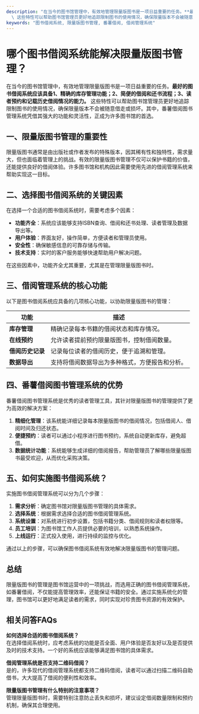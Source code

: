 ```yaml
---
description: "在当今的图书馆管理中，有效地管理限量版图书是一项日益重要的任务。**最好的图书借阅系统应该具备1、精确的库存管理功能；2、简便的借阅和还书流程；3、读者预约和记载历史借阅情况的能力。**\
  \ 这些特性可以帮助图书馆管理员更好地追踪限制图书的使用情况，确保限量版本不会被随意借走或损坏。其中，番薯借阅图书管理系统凭借其强大的功能和灵活性，正成为许多图书馆的首选。"
keywords: "图书借阅系统, 限量版图书管理, 番薯借阅, 借阅管理系统"
---
```

# 哪个图书借阅系统能解决限量版图书管理？

在当今的图书馆管理中，有效地管理限量版图书是一项日益重要的任务。**最好的图书借阅系统应该具备1、精确的库存管理功能；2、简便的借阅和还书流程；3、读者预约和记载历史借阅情况的能力。** 这些特性可以帮助图书馆管理员更好地追踪限制图书的使用情况，确保限量版本不会被随意借走或损坏。其中，番薯借阅图书管理系统凭借其强大的功能和灵活性，正成为许多图书馆的首选。

## 一、限量版图书管理的重要性

限量版图书通常是由出版社或作者发布的特殊版本，因其稀有性和独特性，需求量大，但也面临着管理上的挑战。有效的限量版图书管理不仅可以保护书籍的价值，还能提供良好的借阅体验。许多图书馆和机构因此需要使用先进的借阅管理系统来帮助实现这一目标。

## 二、选择图书借阅系统的关键因素

在选择一个合适的图书借阅系统时，需要考虑多个因素：

- **功能齐全**：系统应该能够支持ISBN查询、借阅和还书处理、读者管理及数据导出等。
- **用户体验**：界面友好，操作简单，方便读者和管理员使用。
- **安全性**：确保敏感信息的可靠存储与传输。
- **技术支持**：实时的客户服务能够快速帮助用户解决问题。

在这些因素中，功能齐全尤其重要，尤其是在管理限量版图书时。

## 三、借阅管理系统的核心功能

以下是图书借阅系统应具备的几项核心功能，以协助限量版图书的管理：

| 功能                 | 描述                                             |
|----------------------|--------------------------------------------------|
| **库存管理**         | 精确记录每本书籍的借阅状态和库存情况。         |
| **在线预约**         | 允许读者提前预约限量版图书，控制借阅数量。     |
| **借阅历史记录**     | 记录每位读者的借阅历史，便于追溯和管理。       |
| **数据导出**         | 支持将借阅数据导出为多种格式，方便报告和分析。 |

## 四、番薯借阅图书管理系统的优势

番薯借阅图书管理系统是优秀的读者管理工具，其针对限量版图书的管理提供了更为高效的解决方案：

1. **精细化管理**：该系统能详细记录每本限量版图书的借阅情况，包括借阅人、借阅时间及归还状态。
2. **便捷预约**：读者可以通过小程序进行图书预约，系统自动更新库存，避免超借。
3. **数据统计功能**：系统能够生成详细的借阅报告，帮助管理员了解哪些限量版图书最受欢迎，从而优化采购决策。

## 五、如何实施图书借阅系统？

实施图书借阅管理系统可以分为几个步骤：

1. **需求分析**：确定图书馆对限量版图书管理的具体需求。
2. **选择系统**：根据需求选择合适的图书借阅管理系统。
3. **系统设置**：对系统进行初步设置，包括书籍分类、借阅规则和读者权限等。
4. **员工培训**：为图书馆工作人员提供必要的培训，以熟悉系统操作。
5. **上线运行**：正式投入使用，进行持续的监控与优化。

通过以上的步骤，可以确保图书借阅系统有效地解决限量版图书的管理问题。

## 总结

限量版图书的管理是图书馆运营中的一项挑战，而选用正确的图书借阅管理系统，如番薯借阅，不仅能提高管理效率，还能保证书籍的安全。通过实施系统化的管理，图书馆可以更好地满足读者的需求，同时实现对珍贵图书资源的有效保护。

## 相关问答FAQs

**如何选择合适的图书借阅系统？**  
在选择借阅系统时，应考虑系统的功能是否全面、用户体验是否友好以及是否提供及时的技术支持。一个好的系统应该能够满足图书馆的具体需求。

**借阅管理系统是否支持二维码借阅？**  
是的，许多现代的借阅管理系统都支持二维码借阅，读者可以通过扫描二维码自助借书，大大提高了借阅的便利性和效率。

**限量版图书管理有什么特别的注意事项？**  
管理限量版图书时，需要特别注意防止丢失和损坏，建议设定借阅数量限制和预约机制，确保其合理使用。
